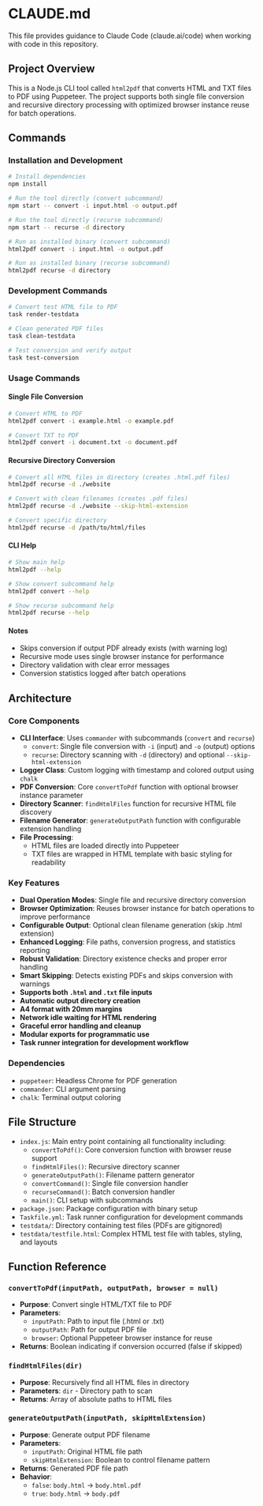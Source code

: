 # CLAUDE.md

This file provides guidance to Claude Code (claude.ai/code) when working with code in this repository.

## Project Overview

This is a Node.js CLI tool called `html2pdf` that converts HTML and TXT files to PDF using Puppeteer. The project supports both single file conversion and recursive directory processing with optimized browser instance reuse for batch operations.

## Commands

### Installation and Development
```bash
# Install dependencies
npm install

# Run the tool directly (convert subcommand)
npm start -- convert -i input.html -o output.pdf

# Run the tool directly (recurse subcommand)
npm start -- recurse -d directory

# Run as installed binary (convert subcommand)
html2pdf convert -i input.html -o output.pdf

# Run as installed binary (recurse subcommand)
html2pdf recurse -d directory
```

### Development Commands
```bash
# Convert test HTML file to PDF
task render-testdata

# Clean generated PDF files
task clean-testdata

# Test conversion and verify output
task test-conversion
```

### Usage Commands

#### Single File Conversion
```bash
# Convert HTML to PDF
html2pdf convert -i example.html -o example.pdf

# Convert TXT to PDF
html2pdf convert -i document.txt -o document.pdf
```

#### Recursive Directory Conversion
```bash
# Convert all HTML files in directory (creates .html.pdf files)
html2pdf recurse -d ./website

# Convert with clean filenames (creates .pdf files)
html2pdf recurse -d ./website --skip-html-extension

# Convert specific directory
html2pdf recurse -d /path/to/html/files
```

#### CLI Help
```bash
# Show main help
html2pdf --help

# Show convert subcommand help
html2pdf convert --help

# Show recurse subcommand help
html2pdf recurse --help
```

#### Notes
- Skips conversion if output PDF already exists (with warning log)
- Recursive mode uses single browser instance for performance
- Directory validation with clear error messages
- Conversion statistics logged after batch operations

## Architecture

### Core Components

- **CLI Interface**: Uses `commander` with subcommands (`convert` and `recurse`)
  - `convert`: Single file conversion with `-i` (input) and `-o` (output) options
  - `recurse`: Directory scanning with `-d` (directory) and optional `--skip-html-extension`
- **Logger Class**: Custom logging with timestamp and colored output using `chalk`
- **PDF Conversion**: Core `convertToPdf` function with optional browser instance parameter
- **Directory Scanner**: `findHtmlFiles` function for recursive HTML file discovery
- **Filename Generator**: `generateOutputPath` function with configurable extension handling
- **File Processing**: 
  - HTML files are loaded directly into Puppeteer
  - TXT files are wrapped in HTML template with basic styling for readability

### Key Features

- **Dual Operation Modes**: Single file and recursive directory conversion
- **Browser Optimization**: Reuses browser instance for batch operations to improve performance
- **Configurable Output**: Optional clean filename generation (skip .html extension)
- **Enhanced Logging**: File paths, conversion progress, and statistics reporting
- **Robust Validation**: Directory existence checks and proper error handling
- **Smart Skipping**: Detects existing PDFs and skips conversion with warnings
- **Supports both `.html` and `.txt` file inputs**
- **Automatic output directory creation**
- **A4 format with 20mm margins**
- **Network idle waiting for HTML rendering**
- **Graceful error handling and cleanup**
- **Modular exports for programmatic use**
- **Task runner integration for development workflow**

### Dependencies

- `puppeteer`: Headless Chrome for PDF generation
- `commander`: CLI argument parsing
- `chalk`: Terminal output coloring

## File Structure

- `index.js`: Main entry point containing all functionality including:
  - `convertToPdf()`: Core conversion function with browser reuse support
  - `findHtmlFiles()`: Recursive directory scanner
  - `generateOutputPath()`: Filename pattern generator
  - `convertCommand()`: Single file conversion handler
  - `recurseCommand()`: Batch conversion handler
  - `main()`: CLI setup with subcommands
- `package.json`: Package configuration with binary setup
- `Taskfile.yml`: Task runner configuration for development commands
- `testdata/`: Directory containing test files (PDFs are gitignored)
- `testdata/testfile.html`: Complex HTML test file with tables, styling, and layouts

## Function Reference

### `convertToPdf(inputPath, outputPath, browser = null)`
- **Purpose**: Convert single HTML/TXT file to PDF
- **Parameters**:
  - `inputPath`: Path to input file (.html or .txt)
  - `outputPath`: Path for output PDF file
  - `browser`: Optional Puppeteer browser instance for reuse
- **Returns**: Boolean indicating if conversion occurred (false if skipped)

### `findHtmlFiles(dir)`
- **Purpose**: Recursively find all HTML files in directory
- **Parameters**: `dir` - Directory path to scan
- **Returns**: Array of absolute paths to HTML files

### `generateOutputPath(inputPath, skipHtmlExtension)`
- **Purpose**: Generate output PDF filename
- **Parameters**:
  - `inputPath`: Original HTML file path
  - `skipHtmlExtension`: Boolean to control filename pattern
- **Returns**: Generated PDF file path
- **Behavior**:
  - `false`: `body.html` → `body.html.pdf`
  - `true`: `body.html` → `body.pdf`